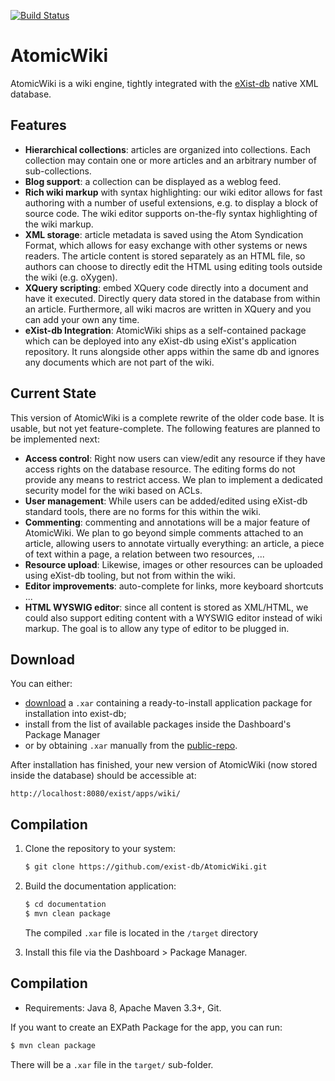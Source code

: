 [![Build Status](https://travis-ci.com/eXist-db/AtomicWiki.svg?branch=master)](https://travis-ci.com/eXist-db/AtomicWiki)

# AtomicWiki


AtomicWiki is a wiki engine, tightly integrated with the [eXist-db](https://exist-db.org) native XML database.

## Features


*   **Hierarchical collections**: articles are organized into collections. Each collection may contain one or more articles and an arbitrary number of sub-collections.
*   **Blog support**: a collection can be displayed as a weblog feed.
*   **Rich wiki markup** with syntax highlighting: our wiki editor allows for fast authoring with a number of useful extensions, e.g. to display a block of source code. The wiki editor supports on-the-fly syntax highlighting of the wiki markup.
*   **XML storage**: article metadata is saved using the Atom Syndication Format, which allows for easy exchange with other systems or news readers. The article content is stored separately as an HTML file, so authors can choose to directly edit the HTML using editing tools outside the wiki (e.g. oXygen).
*   **XQuery scripting**: embed XQuery code directly into a document and have it executed. Directly query data stored in the database from within an article. Furthermore, all wiki macros are written in XQuery and you can add your own any time.
*   **eXist-db Integration**: AtomicWiki ships as a self-contained package which can be deployed into any eXist-db using eXist's application repository. It runs alongside other apps within the same db and ignores any documents which are not part of the wiki.

## Current State
This version of AtomicWiki is a complete rewrite of the older code base. It is usable, but not yet feature-complete. The following features are planned to be implemented next:

*   **Access control**: Right now users can view/edit any resource if they have access rights on the database resource. The editing forms do not provide any means to restrict access. We plan to implement a dedicated security model for the wiki based on ACLs.
*   **User management**: While users can be added/edited using eXist-db standard tools, there are no forms for this within the wiki.
*   **Commenting**: commenting and annotations will be a major feature of AtomicWiki. We plan to go beyond simple comments attached to an article, allowing users to annotate virtually everything: an article, a piece of text within a page, a relation between two resources, ...
*   **Resource upload**: Likewise, images or other resources can be uploaded using eXist-db tooling, but not from within the wiki.
*   **Editor improvements**: auto-complete for links, more keyboard shortcuts ...
*   **HTML WYSWIG editor**: since all content is stored as XML/HTML, we could also support editing content with a WYSWIG editor instead of wiki markup. The goal is to allow any type of editor to be plugged in.

## Download

You can either:
*   [download](https://github.com/eXist-db/AtomicWiki/releases) a `.xar` containing a ready-to-install application
package for installation into exist-db;
*   install from the list of available packages inside the Dashboard's Package Manager
*   or by obtaining `.xar` manually from the [public-repo](http://exist-db.org/exist/apps/public-repo/index.html).

After installation has finished, your new version of AtomicWiki (now stored
inside the database) should be accessible at:

`http://localhost:8080/exist/apps/wiki/`


## Compilation
1.  Clone the repository to your system:
    ```bash
    $ git clone https://github.com/exist-db/AtomicWiki.git
    ```

2.  Build the documentation application:
    ```bash
    $ cd documentation
    $ mvn clean package
    ```
    The compiled `.xar` file is located in the `/target` directory

3.  Install this file via the Dashboard > Package Manager.

## Compilation

* Requirements: Java 8, Apache Maven 3.3+, Git.

If you want to create an EXPath Package for the app, you can run:

```bash
$ mvn clean package
```

There will be a `.xar` file in the `target/` sub-folder.
